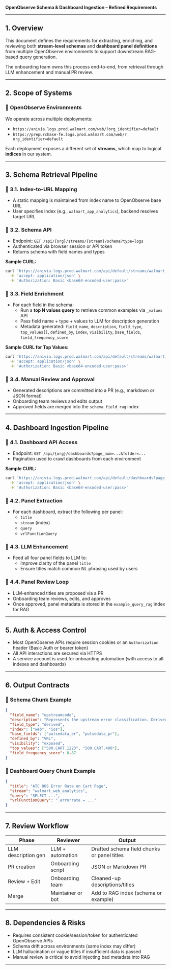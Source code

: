 **OpenObserve Schema & Dashboard Ingestion – Refined Requirements**

---

## 1. Overview

This document defines the requirements for extracting, enriching, and reviewing both **stream-level schemas** and **dashboard panel definitions** from multiple OpenObserve environments to support downstream RAG-based query generation.

The onboarding team owns this process end-to-end, from retrieval through LLM enhancement and manual PR review.

---

## 2. Scope of Systems

### 🔹 OpenObserve Environments

We operate across multiple deployments:

- `https://anivia.logs.prod.walmart.com/web/?org_identifier=default`
- `https://prepurchase-fe.logs.prod.walmart.com/web/?org_identifier=default`

Each deployment exposes a different set of **streams**, which map to logical **indices** in our system.

---

## 3. Schema Retrieval Pipeline

### 🔸 3.1. Index-to-URL Mapping

- A static mapping is maintained from index name to OpenObserve base URL
- User specifies index (e.g., `walmart_app_analytics`), backend resolves target URL

### 🔸 3.2. Schema API

- Endpoint: `GET /api/{org}/streams/{stream}/schema?type=logs`
- Authenticated via browser session or API token
- Returns schema with field names and types

**Sample CURL:**

```bash
curl 'https://anivia.logs.prod.walmart.com/api/default/streams/walmart_app_analytics/schema?type=logs' \
  -H 'accept: application/json' \
  -H 'Authorization: Basic <base64-encoded-user:pass>'
```

### 🔸 3.3. Field Enrichment

- For each field in the schema:
  - Run a **top N values query** to retrieve common examples via `_values` API
  - Pass field name + type + values to LLM for description generation
  - Metadata generated: `field_name`, `description`, `field_type`, `top_values[]`, `defined_by`, `index`, `visibility`, `base_fields`, `field_frequency_score`

**Sample CURL for Top Values:**

```bash
curl 'https://anivia.logs.prod.walmart.com/api/default/streams/walmart_app_analytics/_values?fields=page_nm&size=10' \
  -H 'accept: application/json' \
  -H 'Authorization: Basic <base64-encoded-user:pass>'
```

### 🔸 3.4. Manual Review and Approval

- Generated descriptions are committed into a PR (e.g., markdown or JSON format)
- Onboarding team reviews and edits output
- Approved fields are merged into the `schema_field_rag` index

---

## 4. Dashboard Ingestion Pipeline

### 🔸 4.1. Dashboard API Access

- Endpoint: `GET /api/{org}/dashboards?page_num=...&folder=...`
- Pagination used to crawl dashboards from each environment

**Sample CURL:**

```bash
curl 'https://anivia.logs.prod.walmart.com/api/default/dashboards?page_num=0&page_size=1000&sort_by=name&desc=false&folder=<folder_id>' \
  -H 'accept: application/json' \
  -H 'Authorization: Basic <base64-encoded-user:pass>'
```

### 🔸 4.2. Panel Extraction

- For each dashboard, extract the following per panel:
  - `title`
  - `stream` (index)
  - `query`
  - `vrlFunctionQuery`

### 🔸 4.3. LLM Enhancement

- Feed all four panel fields to LLM to:
  - Improve clarity of the panel `title`
  - Ensure titles match common NL phrasing used by users

### 🔸 4.4. Panel Review Loop

- LLM-enhanced titles are proposed via a PR
- Onboarding team reviews, edits, and approves
- Once approved, panel metadata is stored in the `example_query_rag` index for RAG

---

## 5. Auth & Access Control

- Most OpenObserve APIs require session cookies or an `Authorization` header (Basic Auth or bearer token)
- All API interactions are secured via HTTPS
- A service account is used for onboarding automation (with access to all indexes and dashboards)

---

## 6. Output Contracts

### 🔸 Schema Chunk Example

```json
{
  "field_name": "upstreamcode",
  "description": "Represents the upstream error classification. Derived from pulsedata_er and pulsedata_pr.",
  "field_type": "derived",
  "index": ["web", "ios"],
  "base_fields": ["pulsedata_er", "pulsedata_pr"],
  "defined_by": "VRL",
  "visibility": "exposed",
  "top_values": ["500.CART.1223", "500.CART.400"],
  "field_frequency_score": 0.87
}
```

### 🔸 Dashboard Query Chunk Example

```json
{
  "title": "ATC OOS Error Rate on Cart Page",
  "stream": "walmart_web_analytics",
  "query": "SELECT ...",
  "vrlFunctionQuery": ".errorrate = ..."
}
```

---

## 7. Review Workflow

| Phase               | Reviewer          | Output                                      |
| ------------------- | ----------------- | ------------------------------------------- |
| LLM description gen | LLM + automation  | Drafted schema field chunks or panel titles |
| PR creation         | Onboarding script | JSON or Markdown PR                         |
| Review + Edit       | Onboarding team   | Cleaned-up descriptions/titles              |
| Merge               | Maintainer or bot | Add to RAG index (schema or example)        |

---

## 8. Dependencies & Risks

- Requires consistent cookie/session/token for authenticated OpenObserve APIs
- Schema drift across environments (same index may differ)
- LLM hallucination or vague titles if insufficient data is passed
- Manual review is critical to avoid injecting bad metadata into RAG

---

